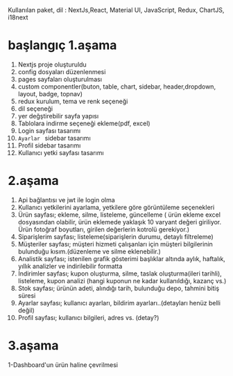 Kullanılan paket, dil : NextJs,React, Material UI, JavaScript, Redux, ChartJS, i18next


# başlangıç 1.aşama

1. Nextjs proje oluşturuldu
2. config dosyaları düzenlenmesi
3. pages sayfaları oluşturulması
4. custom componentler(buton, table, chart, sidebar, header,dropdown, layout, badge, topnav)
5. redux kurulum, tema ve renk seçeneği
6. dil seçeneği
7. yer değştirebilir sayfa yapısı
8. Tablolara indirme seçeneği ekleme(pdf, excel)
9. Login sayfası tasarımı
10. `Ayarlar ` sidebar tasarımı
11. Profil sidebar tasarımı
12. Kullanıcı yetki sayfası tasarımı


# 2.aşama

1. Api bağlantısı ve jwt ile login olma
2. Kullanıcı yetkilerini ayarlama, yetkilere göre görüntüleme seçenekleri
3. Ürün sayfası; ekleme, silme, listeleme, güncelleme ( ürün ekleme excel dosyasından olabilir, ürün eklemede yaklaşık 10 varyant değeri giriliyor. Ürün fotoğraf boyutları, girilen değerlerin kotrolü gerekiyor.)
4. Siparişlerim sayfası; listeleme(siparişlerin durumu, detaylı filtreleme)
5. Müşteriler sayfası; müşteri hizmeti çalışanları için müşteri bilgilerinin bulunduğu kısım.(düzenleme ve silme eklenebilir.)
6. Analistik sayfası; istenilen grafik gösterimi başlıklar altında aylık, haftalık, yıllık analizler ve indirilebilir formatta
7. İndirimler sayfası; kupon oluşturma, silme, taslak oluşturma(ileri tarihli), listeleme, kupon analizi (hangi kuponun ne kadar kullanıldığı, kazanç vs.)
8. Stok sayfası; ürünün adeti, alındığı tarih, bulunduğu depo, tahmini bitiş süresi
9. Ayarlar sayfası; kullanıcı ayarları, bildirim ayarları..(detayları henüz belli değil)
10. Profil sayfası; kullanıcı bilgileri, adres vs. (detay?)


# 3.aşama 
1-Dashboard'un ürün haline çevrilmesi
